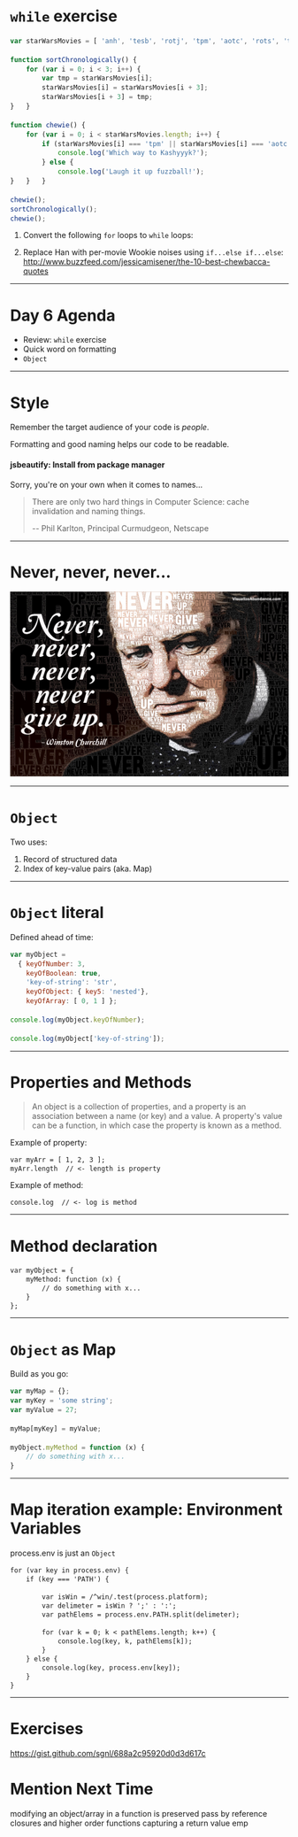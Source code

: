 # `while` exercise

```javascript
var starWarsMovies = [ 'anh', 'tesb', 'rotj', 'tpm', 'aotc', 'rots', 'tfa'];

function sortChronologically() {
    for (var i = 0; i < 3; i++) {
        var tmp = starWarsMovies[i];
        starWarsMovies[i] = starWarsMovies[i + 3];
        starWarsMovies[i + 3] = tmp;    
}   }

function chewie() {
    for (var i = 0; i < starWarsMovies.length; i++) {
        if (starWarsMovies[i] === 'tpm' || starWarsMovies[i] === 'aotc') {
            console.log('Which way to Kashyyyk?');
        } else {
            console.log('Laugh it up fuzzball!');
}   }   }

chewie();
sortChronologically();
chewie();
```

1. Convert the following `for` loops to `while` loops:

2. Replace Han with per-movie Wookie noises using `if...else if...else`:
http://www.buzzfeed.com/jessicamisener/the-10-best-chewbacca-quotes

---

# Day 6 Agenda

* Review: `while` exercise
* Quick word on formatting
* `Object`

---

# Style


Remember the target audience of your code is *people*.

Formatting and good naming helps our code to be readable.

#### jsbeautify: Install from package manager

Sorry, you're on your own when it comes to names...

> There are only two hard things in Computer Science: cache invalidation and naming things.
>
> -- Phil Karlton, Principal Curmudgeon, Netscape

---

# Never, never, never...

![never give up!](churchill.jpg)


---

# `Object`

Two uses:
1. Record of structured data
2. Index of key-value pairs (aka. Map)

---

# `Object` literal

Defined ahead of time:

```javascript
var myObject =
  { keyOfNumber: 3,
    keyOfBoolean: true,
    'key-of-string': 'str',
    keyOfObject: { key5: 'nested'},
    keyOfArray: [ 0, 1 ] };

console.log(myObject.keyOfNumber);

console.log(myObject['key-of-string']);
```

---

# Properties and Methods

> An object is a collection of properties, and a property is an association between a name (or key) and a value. A property's value can be a function, in which case the property is known as a method.

Example of property:
```
var myArr = [ 1, 2, 3 ];
myArr.length  // <- length is property
```

Example of method:
```
console.log  // <- log is method
```

---

# Method declaration

```
var myObject = {
    myMethod: function (x) {
        // do something with x...
    }
};
```

---

# `Object` as Map

Build as you go:

```javascript
var myMap = {};
var myKey = 'some string';
var myValue = 27;

myMap[myKey] = myValue;

myObject.myMethod = function (x) {
    // do something with x...
}
```

---

# Map iteration example: Environment Variables

process.env is just an `Object`

```
for (var key in process.env) {
    if (key === 'PATH') {

        var isWin = /^win/.test(process.platform);
        var delimeter = isWin ? ';' : ':';
        var pathElems = process.env.PATH.split(delimeter);

        for (var k = 0; k < pathElems.length; k++) {
            console.log(key, k, pathElems[k]);
        }
    } else {
        console.log(key, process.env[key]);
    }
}
```

---

# Exercises

https://gist.github.com/sgnl/688a2c95920d0d3d617c


# Mention Next Time

modifying an object/array in a function is preserved
pass by reference
closures and higher order functions
capturing a return value
emp

